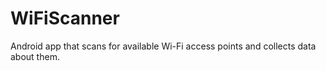 # WiFiScanner
Android app that scans for available Wi-Fi access points and collects data about them.
